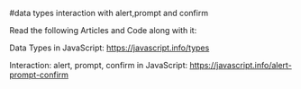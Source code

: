 #data types interaction with alert,prompt and confirm


Read the following Articles and Code along with it:

Data Types in JavaScript: https://javascript.info/types

Interaction: alert, prompt, confirm in JavaScript: https://javascript.info/alert-prompt-confirm